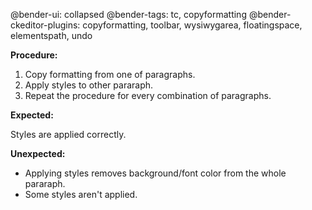 @bender-ui: collapsed
@bender-tags: tc, copyformatting
@bender-ckeditor-plugins: copyformatting, toolbar, wysiwygarea, floatingspace, elementspath, undo


**Procedure:**

1. Copy formatting from one of paragraphs.
2. Apply styles to other pararaph.
3. Repeat the procedure for every combination of paragraphs.

**Expected:**

Styles are applied correctly.

**Unexpected:**

* Applying styles removes background/font color from the whole pararaph.
* Some styles aren't applied.
